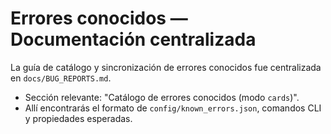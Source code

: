 <!-- NG-HEADER: Nombre de archivo: KNOWN_ERRORS.md -->
<!-- NG-HEADER: Nombre de archivo: KNOWN_ERRORS.md -->
<!-- NG-HEADER: Ubicación: docs/KNOWN_ERRORS.md -->
<!-- NG-HEADER: Descripción: Stub: documentación centralizada en docs/BUG_REPORTS.md -->
<!-- NG-HEADER: Lineamientos: Ver AGENTS.md -->

# Errores conocidos — Documentación centralizada

La guía de catálogo y sincronización de errores conocidos fue centralizada en `docs/BUG_REPORTS.md`.

- Sección relevante: "Catálogo de errores conocidos (modo `cards`)".
- Allí encontrarás el formato de `config/known_errors.json`, comandos CLI y propiedades esperadas.
